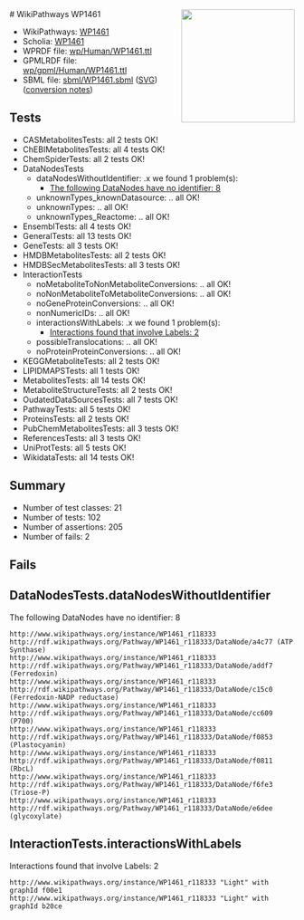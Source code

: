 <img style="float: right; width: 200px" src="../logo.png" />
# WikiPathways WP1461

* WikiPathways: [WP1461](https://identifiers.org/wikipathways:WP1461)
* Scholia: [WP1461](https://scholia.toolforge.org/wikipathways/WP1461)
* WPRDF file: [wp/Human/WP1461.ttl](../wp/Human/WP1461.ttl)
* GPMLRDF file: [wp/gpml/Human/WP1461.ttl](../wp/gpml/Human/WP1461.ttl)
* SBML file: [sbml/WP1461.sbml](../sbml/WP1461.sbml) ([SVG](../sbml/WP1461.svg)) ([conversion notes](../sbml/WP1461.txt))

## Tests
* CASMetabolitesTests: all 2 tests OK!
* ChEBIMetabolitesTests: all 4 tests OK!
* ChemSpiderTests: all 2 tests OK!
* DataNodesTests
    * dataNodesWithoutIdentifier: .x we found 1 problem(s):
        * [The following DataNodes have no identifier: 8](#d2d32fa7)
    * unknownTypes_knownDatasource: .. all OK!
    * unknownTypes: .. all OK!
    * unknownTypes_Reactome: .. all OK!
* EnsemblTests: all 4 tests OK!
* GeneralTests: all 13 tests OK!
* GeneTests: all 3 tests OK!
* HMDBMetabolitesTests: all 2 tests OK!
* HMDBSecMetabolitesTests: all 3 tests OK!
* InteractionTests
    * noMetaboliteToNonMetaboliteConversions: .. all OK!
    * noNonMetaboliteToMetaboliteConversions: .. all OK!
    * noGeneProteinConversions: .. all OK!
    * nonNumericIDs: .. all OK!
    * interactionsWithLabels: .x we found 1 problem(s):
        * [Interactions found that involve Labels: 2](#630d2679)
    * possibleTranslocations: .. all OK!
    * noProteinProteinConversions: .. all OK!
* KEGGMetaboliteTests: all 2 tests OK!
* LIPIDMAPSTests: all 1 tests OK!
* MetabolitesTests: all 14 tests OK!
* MetaboliteStructureTests: all 2 tests OK!
* OudatedDataSourcesTests: all 7 tests OK!
* PathwayTests: all 5 tests OK!
* ProteinsTests: all 2 tests OK!
* PubChemMetabolitesTests: all 3 tests OK!
* ReferencesTests: all 3 tests OK!
* UniProtTests: all 5 tests OK!
* WikidataTests: all 14 tests OK!


## Summary

* Number of test classes: 21
* Number of tests: 102
* Number of assertions: 205
* Number of fails: 2

## Fails

<a name="d2d32fa7" />

## DataNodesTests.dataNodesWithoutIdentifier

The following DataNodes have no identifier: 8
```
http://www.wikipathways.org/instance/WP1461_r118333 http://rdf.wikipathways.org/Pathway/WP1461_r118333/DataNode/a4c77 (ATP Synthase)
http://www.wikipathways.org/instance/WP1461_r118333 http://rdf.wikipathways.org/Pathway/WP1461_r118333/DataNode/addf7 (Ferredoxin)
http://www.wikipathways.org/instance/WP1461_r118333 http://rdf.wikipathways.org/Pathway/WP1461_r118333/DataNode/c15c0 (Ferredoxin-NADP reductase)
http://www.wikipathways.org/instance/WP1461_r118333 http://rdf.wikipathways.org/Pathway/WP1461_r118333/DataNode/cc609 (P700)
http://www.wikipathways.org/instance/WP1461_r118333 http://rdf.wikipathways.org/Pathway/WP1461_r118333/DataNode/f0853 (Plastocyanin)
http://www.wikipathways.org/instance/WP1461_r118333 http://rdf.wikipathways.org/Pathway/WP1461_r118333/DataNode/f0811 (RbcL)
http://www.wikipathways.org/instance/WP1461_r118333 http://rdf.wikipathways.org/Pathway/WP1461_r118333/DataNode/f6fe3 (Triose-P)
http://www.wikipathways.org/instance/WP1461_r118333 http://rdf.wikipathways.org/Pathway/WP1461_r118333/DataNode/e6dee (glycoxylate)
```

<a name="630d2679" />

## InteractionTests.interactionsWithLabels

Interactions found that involve Labels: 2
```
http://www.wikipathways.org/instance/WP1461_r118333 "Light" with graphId f00e1
http://www.wikipathways.org/instance/WP1461_r118333 "Light" with graphId b20ce
```

